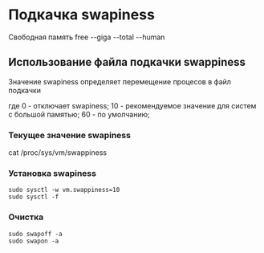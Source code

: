 # Подкачка swapiness

Свободная память
free --giga --total --human

## Использование файла подкачки swappiness

Значение swapiness определяет перемещение процесов в файл подкачки

где  0 - отключает swapiness;
    10 - рекомендуемое значение для систем с большой памятью;
    60 - по умолчанию;

### Текущее значение swapiness
cat /proc/sys/vm/swappiness

### Установка swapiness
```
sudo sysctl -w vm.swappiness=10
sudo sysctl -f
```

### Очистка
```
sudo swapoff -a
sudo swapon -a
```
